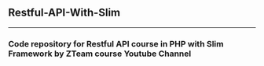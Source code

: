 ## Restful-API-With-Slim

---

 ### Code repository for Restful API course in PHP with Slim Framework by ZTeam course Youtube Channel
